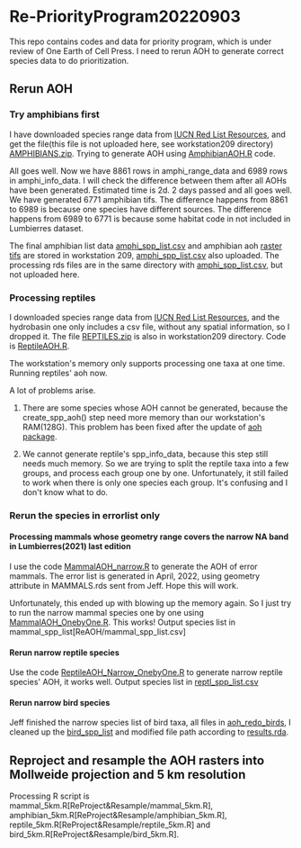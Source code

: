 # Re-PriorityProgram20220903
This repo contains codes and data for priority program, which is under review of One Earth of Cell Press. I need to rerun AOH to generate correct species data to do prioritization.

## Rerun AOH
### Try amphibians first
I have downloaded species range data from [IUCN Red List Resources](https://www.iucnredlist.org/resources/spatial-data-download), and get the file(this file is not uploaded here, see workstation209 directory) [AMPHIBIANS.zip](ReAOH/AMPHIBIANS.zip). Trying to generate AOH using [AmphibianAOH.R](ReAOH/AmphibianAOH.R) code.

All goes well. Now we have 8861 rows in amphi_range_data and 6989 rows in amphi_info_data. I will check the difference between them after all AOHs have been generated. Estimated time is 2d.
2 days passed and all goes well. We have generated 6771 amphibian tifs. The difference happens from 8861 to 6989 is because one species have different sources. The difference happens from 6989 to 6771 is because some habitat code in not included in Lumbierres dataset.

The final amphibian list data [amphi_spp_list.csv](ReAOH/amphi_spp_list.csv) and amphibian aoh [raster tifs](ReAOH/AMPHIBIANS/520_1.tif) are stored in workstation 209, [amphi_spp_list.csv](ReAOH/amphi_spp_list.csv) also uploaded. The processing rds files are in the same directory with [amphi_spp_list.csv](ReAOH/amphi_spp_list.csv), but not uploaded here.

### Processing reptiles
I downloaded species range data from [IUCN Red List Resources](https://www.iucnredlist.org/resources/spatial-data-download), and the hydrobasin one only includes a csv file, without any spatial information, so I dropped it. The file [REPTILES.zip](ReAOH/REPTILES.zip) is also in workstation209 directory. Code is [ReptileAOH.R](ReAOH/ReptileAOH.R).

The workstation's memory only supports processing one taxa at one time. Running reptiles' aoh now.

A lot of problems arise.
1. There are some species whose AOH cannot be generated, because the create_spp_aoh() step need more memory than our workstation's RAM(128G). This problem has been fixed after the update of [aoh package](https://prioritizr.github.io/aoh/).

2. We cannot generate reptile's spp_info_data, because this step still needs much memory. So we are trying to split the reptile taxa into a few groups, and process each group one by one. Unfortunately, it still failed to work when there is only one species each group. It's confusing and I don't know what to do.

### Rerun the species in errorlist only

#### Processing mammals whose geometry range covers the narrow NA band in Lumbierres(2021) last edition
I use the code [MammalAOH_narrow.R](ReAOH/MammalAOH_narrow.R) to generate the AOH of error mammals. The error list is generated in April, 2022, using geometry attribute in MAMMALS.rds sent from Jeff. Hope this will work.

Unfortunately, this ended up with blowing up the memory again. So I just try to run the narrow mammal species one by one using [MammalAOH_OnebyOne.R](ReAOH/MammalAOH_OnebyOne.R). This works! Output species list in mammal_spp_list[ReAOH/mammal_spp_list.csv]

#### Rerun narrow reptile species
Use the code [ReptileAOH_Narrow_OnebyOne.R](ReAOH/ReptileAOH_Narrow_OnebyOne.R) to generate narrow reptile species' AOH, it works well. Output species list in [reptl_spp_list.csv](ReAOH/reptl_spp_list.csv)

#### Rerun narrow bird species
Jeff finished the narrow species list of bird taxa, all files in [aoh_redo_birds](ReAOH/aoh_redo_birds.zip), I cleaned up the [bird_spp_list](ReAOH/bird_spp_list.csv) and modified file path according to [results.rda](ReAOH/aoh-redo-birds/final/results.rda). 

## Reproject and resample the AOH rasters into Mollweide projection and 5 km resolution
Processing R script is mammal_5km.R[ReProject&Resample/mammal_5km.R], amphibian_5km.R[ReProject&Resample/amphibian_5km.R], reptile_5km.R[ReProject&Resample/reptile_5km.R] and bird_5km.R[ReProject&Resample/bird_5km.R].

